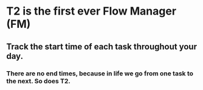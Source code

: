 # T2 is the first ever Flow Manager (FM)
## Track the start time of each task throughout your day.
### There are no end times, because in life we go from one task to the next. So does T2.